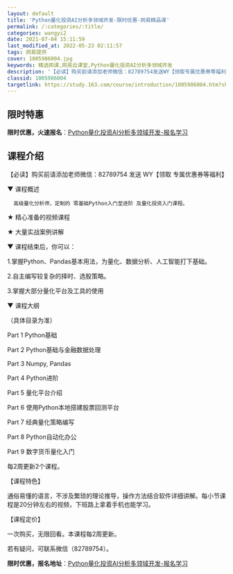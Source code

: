 ```yaml
---
layout: default
title: 'Python量化投资AI分析多领域开发-限时优惠-网易精品课'
permalink: /:categories/:title/
categories: wangyi2
date: 2021-07-04 15:11:59
last_modified_at: 2022-05-23 02:11:57
tags: 网易提供
cover: 1005986004.jpg
keywords: 精选网课,网易云课堂,Python量化投资AI分析多领域开发
description: '【必读】购买前请添加老师微信：82789754发送WY【领取专属优惠券等福利】▼课程概述高级量化分析师，定制的零基础Py'
classid: 1005986004
targetlink: https://study.163.com/course/introduction/1005986004.htm?share=1&shareId=1025206652&utm_campaign=share&utm_medium=iphoneShare&utm_source=&utm_u=1025206652
---
```


## 限时特惠

**限时优惠，火速报名**：[Python量化投资AI分析多领域开发-报名学习](https://study.163.com/course/introduction/1005986004.htm?share=1&shareId=1025206652&utm_campaign=share&utm_medium=iphoneShare&utm_source=&utm_u=1025206652)

## 课程介绍

【必读】购买前请添加老师微信：82789754  发送 WY【领取 专属优惠券等福利】



▼ 课程概述

      高级量化分析师，定制的 零基础Python入门至进阶 及量化投资入门课程。 



★ 精心准备的视频课程

★ 大量实战案例讲解



▼ 课程结束后，你可以：

1.掌握Python、Pandas基本用法，为量化、数据分析、人工智能打下基础。

2.自主编写较复杂的择时、选股策略。

3.掌握大部分量化平台及工具的使用



▼ 课程大纲

（具体目录为准）

Part 1 Python基础

Part 2 Python基础与金融数据处理

Part 3  Numpy, Pandas

Part 4  Python进阶

Part 5 量化平台介绍

Part 6 使用Python本地搭建股票回测平台

Part 7 经典量化策略编写

Part 8 Python自动化办公

Part 9 数字货币量化入门

每2周更新2个课程。



【课程特色】

通俗易懂的语言，不涉及繁琐的理论推导，操作方法结合软件详细讲解。每小节课程是20分钟左右的视频，下班路上拿着手机也能学习。



【课程定价】

一次购买，无限回看。本课程每2周更新。

若有疑问，可联系微信（82789754）。

**限时优惠，报名地址**：[Python量化投资AI分析多领域开发-报名学习](https://study.163.com/course/introduction/1005986004.htm?share=1&shareId=1025206652&utm_campaign=share&utm_medium=iphoneShare&utm_source=&utm_u=1025206652)

